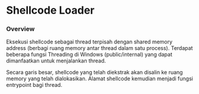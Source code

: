 # Shellcode Loader

### Overview

Eksekusi shellcode sebagai thread terpisah dengan shared memory address (berbagi ruang memory antar thread dalam satu process). Terdapat beberapa fungsi Threading di Windows (public/internal) yang dapat dimanfaatkan untuk menjalankan thread. 

Secara garis besar, shellcode yang telah diekstrak akan disalin ke ruang memory yang telah dialokasikan. Alamat shellcode kemudian menjadi fungsi entrypoint bagi thread.